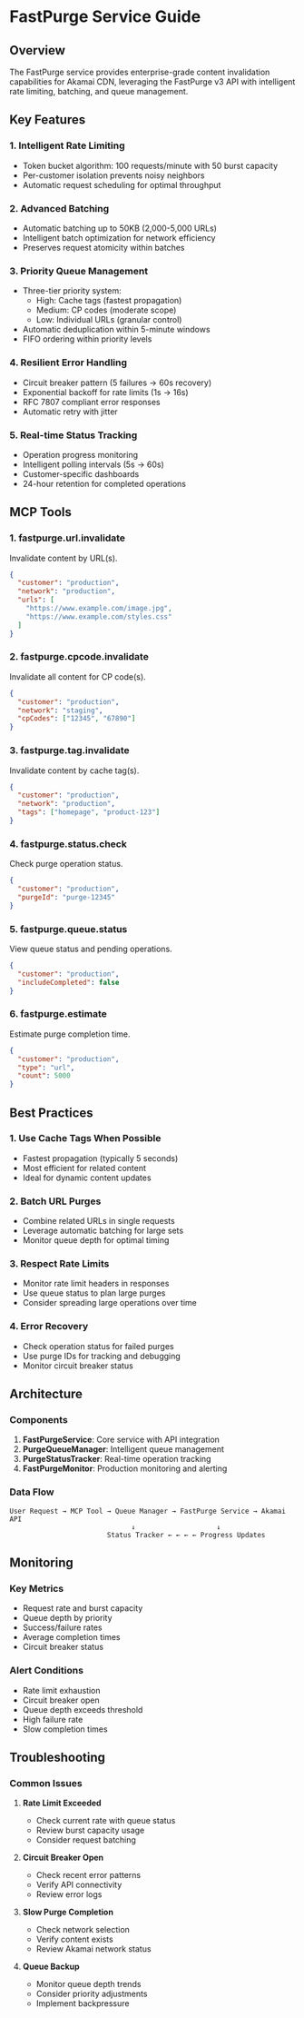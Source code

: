 # FastPurge Service Guide

## Overview

The FastPurge service provides enterprise-grade content invalidation capabilities for Akamai CDN, leveraging the FastPurge v3 API with intelligent rate limiting, batching, and queue management.

## Key Features

### 1. **Intelligent Rate Limiting**
- Token bucket algorithm: 100 requests/minute with 50 burst capacity
- Per-customer isolation prevents noisy neighbors
- Automatic request scheduling for optimal throughput

### 2. **Advanced Batching**
- Automatic batching up to 50KB (2,000-5,000 URLs)
- Intelligent batch optimization for network efficiency
- Preserves request atomicity within batches

### 3. **Priority Queue Management**
- Three-tier priority system:
  - High: Cache tags (fastest propagation)
  - Medium: CP codes (moderate scope)
  - Low: Individual URLs (granular control)
- Automatic deduplication within 5-minute windows
- FIFO ordering within priority levels

### 4. **Resilient Error Handling**
- Circuit breaker pattern (5 failures → 60s recovery)
- Exponential backoff for rate limits (1s → 16s)
- RFC 7807 compliant error responses
- Automatic retry with jitter

### 5. **Real-time Status Tracking**
- Operation progress monitoring
- Intelligent polling intervals (5s → 60s)
- Customer-specific dashboards
- 24-hour retention for completed operations

## MCP Tools

### 1. **fastpurge.url.invalidate**
Invalidate content by URL(s).

```json
{
  "customer": "production",
  "network": "production",
  "urls": [
    "https://www.example.com/image.jpg",
    "https://www.example.com/styles.css"
  ]
}
```

### 2. **fastpurge.cpcode.invalidate**
Invalidate all content for CP code(s).

```json
{
  "customer": "production",
  "network": "staging",
  "cpCodes": ["12345", "67890"]
}
```

### 3. **fastpurge.tag.invalidate**
Invalidate content by cache tag(s).

```json
{
  "customer": "production",
  "network": "production",
  "tags": ["homepage", "product-123"]
}
```

### 4. **fastpurge.status.check**
Check purge operation status.

```json
{
  "customer": "production",
  "purgeId": "purge-12345"
}
```

### 5. **fastpurge.queue.status**
View queue status and pending operations.

```json
{
  "customer": "production",
  "includeCompleted": false
}
```

### 6. **fastpurge.estimate**
Estimate purge completion time.

```json
{
  "customer": "production",
  "type": "url",
  "count": 5000
}
```

## Best Practices

### 1. **Use Cache Tags When Possible**
- Fastest propagation (typically 5 seconds)
- Most efficient for related content
- Ideal for dynamic content updates

### 2. **Batch URL Purges**
- Combine related URLs in single requests
- Leverage automatic batching for large sets
- Monitor queue depth for optimal timing

### 3. **Respect Rate Limits**
- Monitor rate limit headers in responses
- Use queue status to plan large purges
- Consider spreading large operations over time

### 4. **Error Recovery**
- Check operation status for failed purges
- Use purge IDs for tracking and debugging
- Monitor circuit breaker status

## Architecture

### Components

1. **FastPurgeService**: Core service with API integration
2. **PurgeQueueManager**: Intelligent queue management
3. **PurgeStatusTracker**: Real-time operation tracking
4. **FastPurgeMonitor**: Production monitoring and alerting

### Data Flow

```
User Request → MCP Tool → Queue Manager → FastPurge Service → Akamai API
                              ↓                    ↓
                        Status Tracker ← ← ← ← Progress Updates
```

## Monitoring

### Key Metrics
- Request rate and burst capacity
- Queue depth by priority
- Success/failure rates
- Average completion times
- Circuit breaker status

### Alert Conditions
- Rate limit exhaustion
- Circuit breaker open
- Queue depth exceeds threshold
- High failure rate
- Slow completion times

## Troubleshooting

### Common Issues

1. **Rate Limit Exceeded**
   - Check current rate with queue status
   - Review burst capacity usage
   - Consider request batching

2. **Circuit Breaker Open**
   - Check recent error patterns
   - Verify API connectivity
   - Review error logs

3. **Slow Purge Completion**
   - Check network selection
   - Verify content exists
   - Review Akamai network status

4. **Queue Backup**
   - Monitor queue depth trends
   - Consider priority adjustments
   - Implement backpressure
